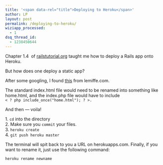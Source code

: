 ```yaml
---
title: '<span data-rel="title">Deploying to Heroku</span>'
author: LP
layout: post
permalink: /deploying-to-heroku/
wiziapp_processed:
  - 1
dsq_thread_id:
  - 1238450644
---
```


<p>
  Chapter 1.4  of <a href="http://ruby.railstutorial.org/" target="_blank">railstutorial.org</a> taught me how to deploy a Rails app onto Heroku.
</p>

<p>
  But how does one deploy a static app?
</p>

<p>
  After some googling, I found <a href="http://www.lemiffe.com/how-to-deploy-a-static-page-to-heroku-the-easy-way/" target="_blank">this</a> from lemiffe.com.
</p>

<p>
  The standard index.html file would need to be renamed into something like home.html, and the index.php file would have to include<br /> <code>&lt; ? php include_once("home.html"); ? >.</code>
</p>

<p>
  And then &#8212; voila!
</p>

<p>
  1. <code>cd</code> into the directory<br /> 2. Make sure you <code>commit</code> your files.<br /> 3. <code>heroku create</code><br /> 4. <code>git push heroku master</code>
</p>

<p>
  The terminal will spit back to you a URL on herokuapps.com. Finally, if you want to rename it, just use the following command:
</p>

<p>
  <code>heroku rename newname</code>
</p>